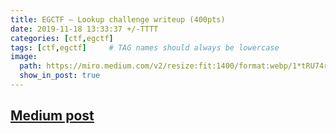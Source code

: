 ```yaml
---
title: EGCTF — Lookup challenge writeup (400pts)
date: 2019-11-18 13:33:37 +/-TTTT
categories: [ctf,egctf]
tags: [ctf,egctf]     # TAG names should always be lowercase
image:
  path: https://miro.medium.com/v2/resize:fit:1400/format:webp/1*tRU74rqf2zLNSUtC3ta6ow.png
  show_in_post: true
---
```


## [Medium post](https://medium.com/@sherif_ninja/egctf-lookup-challenge-writeup-400pts-541071363692)



